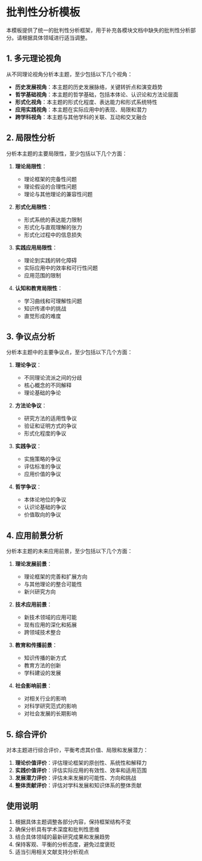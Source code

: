 # 批判性分析模板

本模板提供了统一的批判性分析框架，用于补充各模块文档中缺失的批判性分析部分。请根据具体领域进行适当调整。

## 1. 多元理论视角

从不同理论视角分析本主题，至少包括以下几个视角：

- **历史发展视角**：本主题的历史发展脉络，关键转折点和演变趋势
- **哲学基础视角**：本主题的哲学基础，包括本体论、认识论和方法论层面
- **形式化视角**：本主题的形式化程度、表达能力和形式系统特性
- **应用实践视角**：本主题在实际应用中的表现、局限和潜力
- **跨学科视角**：本主题与其他学科的关联、互动和交叉融合

## 2. 局限性分析

分析本主题的主要局限性，至少包括以下几个方面：

1. **理论局限性**：
   - 理论框架的完备性问题
   - 理论假设的合理性问题
   - 理论与其他理论的兼容性问题

2. **形式化局限性**：
   - 形式系统的表达能力限制
   - 形式化与直观理解的张力
   - 形式化过程中的信息损失

3. **实践应用局限性**：
   - 理论到实践的转化障碍
   - 实际应用中的效率和可行性问题
   - 应用范围的限制

4. **认知和教育局限性**：
   - 学习曲线和可理解性问题
   - 知识传递中的挑战
   - 直觉形成的难度

## 3. 争议点分析

分析本主题中的主要争议点，至少包括以下几个方面：

1. **理论争议**：
   - 不同理论流派之间的分歧
   - 核心概念的不同解释
   - 理论基础的争论

2. **方法论争议**：
   - 研究方法的适用性争议
   - 验证和证明方式的争议
   - 形式化程度的争议

3. **实践争议**：
   - 实施策略的争议
   - 评估标准的争议
   - 应用价值的争议

4. **哲学争议**：
   - 本体论地位的争议
   - 认识论基础的争议
   - 价值取向的争议

## 4. 应用前景分析

分析本主题的未来应用前景，至少包括以下几个方面：

1. **理论发展前景**：
   - 理论框架的完善和扩展方向
   - 与其他理论的整合可能性
   - 新兴研究方向

2. **技术应用前景**：
   - 新技术领域的应用可能
   - 现有应用的深化和拓展
   - 跨领域技术整合

3. **教育和传播前景**：
   - 知识传播的新方式
   - 教育方法的创新
   - 学科建设的发展

4. **社会影响前景**：
   - 对相关行业的影响
   - 对科学研究范式的影响
   - 对社会发展的长期影响

## 5. 综合评价

对本主题进行综合评价，平衡考虑其价值、局限和发展潜力：

1. **理论价值评价**：评估理论框架的原创性、系统性和解释力
2. **实践价值评价**：评估实际应用的有效性、效率和适用范围
3. **发展潜力评价**：评估未来发展的可能性、方向和挑战
4. **整体贡献评价**：评估对学科发展和知识体系的整体贡献

## 使用说明

1. 根据具体主题调整各部分内容，保持框架结构不变
2. 确保分析具有学术深度和批判性思维
3. 结合具体领域的最新研究成果和发展趋势
4. 保持客观、平衡的分析态度，避免过度褒贬
5. 适当引用相关文献支持分析观点
